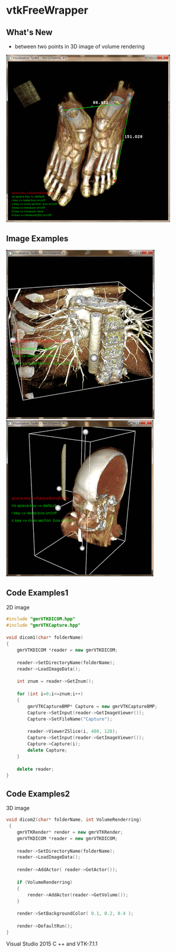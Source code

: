 # vtkFreeWrapper

## What's New
- between two points in 3D image of volume rendering  
<img src="https://github.com/Sanaxen/vtkFreeWrapper/blob/master/images/3.png"/>  

## Image Examples
<img src="https://github.com/Sanaxen/vtkFreeWrapper/blob/master/images/1.png"/>  
<img src="https://github.com/Sanaxen/vtkFreeWrapper/blob/master/images/2.png"/>  

## Code Examples1
2D image

```cpp
#include "gmrVTKDICOM.hpp"
#include "gmrVTKCapture.hpp"

void dicom1(char* folderName)
{
    gmrVTKDICOM *reader = new gmrVTKDICOM;
    
    reader->SetDirectoryName(folderName);
    reader->LoadImageData();

    int znum = reader->GetZnum();

	for (int i=0;i<=znum;i++)
    {
		gmrVTKCaptureBMP* Capture = new gmrVTKCaptureBMP;
		Capture->SetInput(reader->GetImageViewer());
		Capture->SetFileName("Capture");

		reader->ViewerZSlice(i, 400, 128);
		Capture->SetInput(reader->GetImageViewer());
		Capture->Capture(i);
		delete Capture;
    }

	delete reader;
}
```


 ## Code Examples2
3D image


```cpp
void dicom2(char* folderName, int VolumeRenderring)
 {
 	gmrVTKRender* render = new gmrVTKRender;
    gmrVTKDICOM *reader = new gmrVTKDICOM;
    
    reader->SetDirectoryName(folderName);
    reader->LoadImageData();

	render->AddActor( reader->GetActor());

	if (VolumeRenderring)
	{
		render->AddActor(reader->GetVolume());
	}

	render->SetBackgroundColor( 0.1, 0.2, 0.4 );

	render->DefaultRun();
}
```


Visual Studio 2015 C ++ and VTK-7.1.1  

